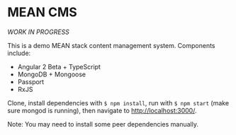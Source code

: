 # MEAN CMS

*WORK IN PROGRESS*

This is a demo MEAN stack content management system. Components include:

* Angular 2 Beta + TypeScript
* MongoDB + Mongoose
* Passport
* RxJS

Clone, install dependencies with `$ npm install`, run with `$ npm start` (make sure mongod is running), then navigate to [http://localhost:3000/](http://127.0.0.1:3000/).

Note: You may need to install some peer dependencies manually. 
